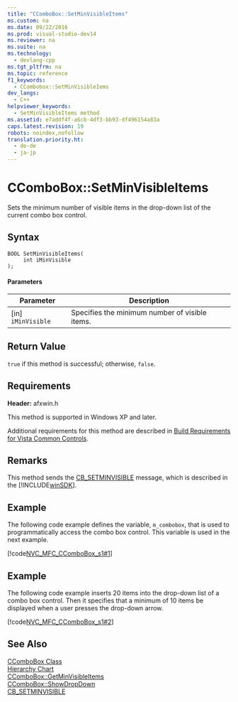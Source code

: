 ```yaml
---
title: "CComboBox::SetMinVisibleItems"
ms.custom: na
ms.date: 09/22/2016
ms.prod: visual-studio-dev14
ms.reviewer: na
ms.suite: na
ms.technology: 
  - devlang-cpp
ms.tgt_pltfrm: na
ms.topic: reference
f1_keywords: 
  - CCombobox::SetMinVisibleIems
dev_langs: 
  - C++
helpviewer_keywords: 
  - SetMinVisibleItems method
ms.assetid: e7addf4f-a6cb-4df3-bb93-df496154a83a
caps.latest.revision: 19
robots: noindex,nofollow
translation.priority.ht: 
  - de-de
  - ja-jp
---
```

# CComboBox::SetMinVisibleItems
Sets the minimum number of visible items in the drop-down list of the current combo box control.  
  
## Syntax  
  
```  
BOOL SetMinVisibleItems(  
     int iMinVisible  
);  
```  
  
#### Parameters  
  
|Parameter|Description|  
|---------------|-----------------|  
|[in] `iMinVisible`|Specifies the minimum number of visible items.|  
  
## Return Value  
 `true` if this method is successful; otherwise, `false`.  
  
## Requirements  
 **Header:** afxwin.h  
  
 This method is supported in Windows XP and later.  
  
 Additional requirements for this method are described in [Build Requirements for Vista Common Controls](../vs140/build-requirements-for-windows-vista-common-controls.md).  
  
## Remarks  
 This method sends the [CB_SETMINVISIBLE](http://msdn.microsoft.com/library/windows/desktop/bb775915) message, which is described in the [!INCLUDE[winSDK](../vs140/includes/winsdk_md.md)].  
  
## Example  
 The following code example defines the variable, `m_combobox`, that is used to programmatically access the combo box control. This variable is used in the next example.  
  
 [!code[NVC_MFC_CComboBox_s1#1](../vs140/codesnippet/CPP/ccombobox--setminvisibleitems_1.h)]
  
  
## Example  
 The following code example inserts 20 items into the drop-down list of a combo box control. Then it specifies that a minimum of 10 items be displayed when a user presses the drop-down arrow.  
  
 [!code[NVC_MFC_CComboBox_s1#2](../vs140/codesnippet/CPP/ccombobox--setminvisibleitems_2.cpp)]
  
  
## See Also  
 [CComboBox Class](../vs140/ccombobox-class.md)   
 [Hierarchy Chart](../vs140/hierarchy-chart.md)   
 [CComboBox::GetMinVisibleItems](../vs140/ccombobox--getminvisible.md)   
 [CComboBox::ShowDropDown](../vs140/ccombobox--showdropdown.md)   
 [CB_SETMINVISIBLE](http://msdn.microsoft.com/library/windows/desktop/bb775915)